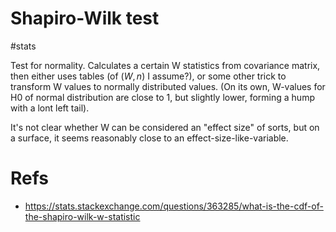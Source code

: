 # Shapiro-Wilk test

#stats

Test for normality. Calculates a certain W statistics from covariance matrix, then either uses tables  (of $(W,n)$ I assume?), or some other trick to transform W values to normally distributed values. (On its own, W-values for H0 of normal distribution are close to 1, but slightly lower, forming a hump with a lont left tail).

It's not clear whether W can be considered an "effect size" of sorts, but on a surface, it seems reasonably close to an effect-size-like-variable.

# Refs

* https://stats.stackexchange.com/questions/363285/what-is-the-cdf-of-the-shapiro-wilk-w-statistic